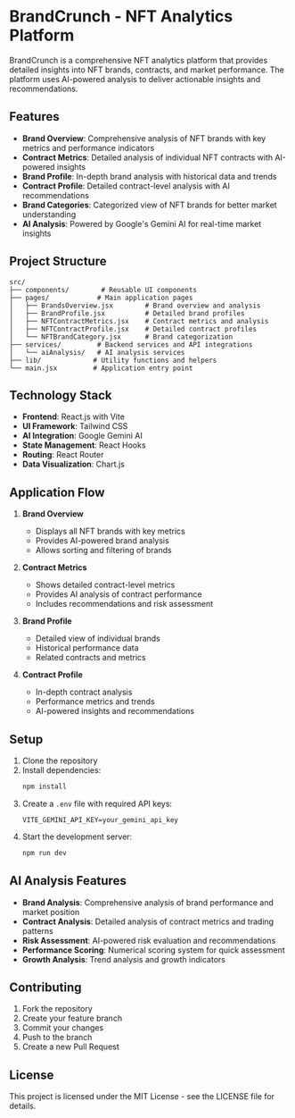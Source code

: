 # BrandCrunch - NFT Analytics Platform

BrandCrunch is a comprehensive NFT analytics platform that provides detailed insights into NFT brands, contracts, and market performance. The platform uses AI-powered analysis to deliver actionable insights and recommendations.

## Features

- **Brand Overview**: Comprehensive analysis of NFT brands with key metrics and performance indicators
- **Contract Metrics**: Detailed analysis of individual NFT contracts with AI-powered insights
- **Brand Profile**: In-depth brand analysis with historical data and trends
- **Contract Profile**: Detailed contract-level analysis with AI recommendations
- **Brand Categories**: Categorized view of NFT brands for better market understanding
- **AI Analysis**: Powered by Google's Gemini AI for real-time market insights

## Project Structure

```
src/
├── components/        # Reusable UI components
├── pages/            # Main application pages
│   ├── BrandsOverview.jsx        # Brand overview and analysis
│   ├── BrandProfile.jsx          # Detailed brand profiles
│   ├── NFTContractMetrics.jsx    # Contract metrics and analysis
│   ├── NFTContractProfile.jsx    # Detailed contract profiles
│   └── NFTBrandCategory.jsx      # Brand categorization
├── services/         # Backend services and API integrations
│   └── aiAnalysis/   # AI analysis services
├── lib/             # Utility functions and helpers
└── main.jsx         # Application entry point
```

## Technology Stack

- **Frontend**: React.js with Vite
- **UI Framework**: Tailwind CSS
- **AI Integration**: Google Gemini AI
- **State Management**: React Hooks
- **Routing**: React Router
- **Data Visualization**: Chart.js

## Application Flow

1. **Brand Overview**
   - Displays all NFT brands with key metrics
   - Provides AI-powered brand analysis
   - Allows sorting and filtering of brands

2. **Contract Metrics**
   - Shows detailed contract-level metrics
   - Provides AI analysis of contract performance
   - Includes recommendations and risk assessment

3. **Brand Profile**
   - Detailed view of individual brands
   - Historical performance data
   - Related contracts and metrics

4. **Contract Profile**
   - In-depth contract analysis
   - Performance metrics and trends
   - AI-powered insights and recommendations

## Setup

1. Clone the repository
2. Install dependencies:
   ```bash
   npm install
   ```
3. Create a `.env` file with required API keys:
   ```
   VITE_GEMINI_API_KEY=your_gemini_api_key
   ```
4. Start the development server:
   ```bash
   npm run dev
   ```

## AI Analysis Features

- **Brand Analysis**: Comprehensive analysis of brand performance and market position
- **Contract Analysis**: Detailed analysis of contract metrics and trading patterns
- **Risk Assessment**: AI-powered risk evaluation and recommendations
- **Performance Scoring**: Numerical scoring system for quick assessment
- **Growth Analysis**: Trend analysis and growth indicators

## Contributing

1. Fork the repository
2. Create your feature branch
3. Commit your changes
4. Push to the branch
5. Create a new Pull Request

## License

This project is licensed under the MIT License - see the LICENSE file for details.
#

